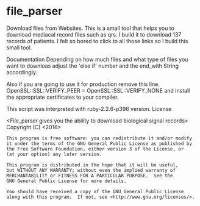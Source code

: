 # file_parser
Download files from Websites.
This is a small tool that helps you to download mediacal record files such as qrs.
I build it to download 137 records of patients. I felt so bored to click to all those links so I build this small tool.

Documentation
Depending on how much files and what type of files you want to downloas adjust the 'else if' number and the end_with String accordingly.

Also if you are going to use it for production remove this line.
OpenSSL::SSL::VERIFY_PEER = OpenSSL::SSL::VERIFY_NONE 
and install the appropriate certificates to your compiler.

This script was interpreted with ruby-2.2.6-p396 version.
License

 <File_parser gives you the ability to download biological signal records>
    Copyright (C) <2016>  <Edvac of author>

    This program is free software: you can redistribute it and/or modify
    it under the terms of the GNU General Public License as published by
    the Free Software Foundation, either version 3 of the License, or
    (at your option) any later version.

    This program is distributed in the hope that it will be useful,
    but WITHOUT ANY WARRANTY; without even the implied warranty of
    MERCHANTABILITY or FITNESS FOR A PARTICULAR PURPOSE.  See the
    GNU General Public License for more details.

    You should have received a copy of the GNU General Public License
    along with this program.  If not, see <http://www.gnu.org/licenses/>.
